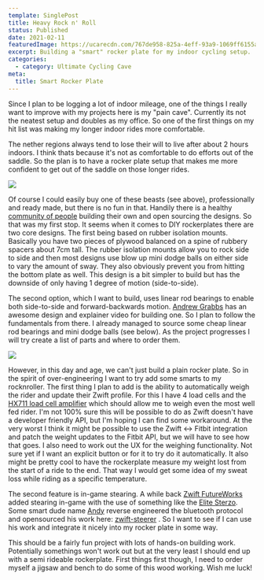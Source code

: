 ```yaml
---
template: SinglePost
title: Heavy Rock n' Roll
status: Published
date: 2021-02-11
featuredImage: https://ucarecdn.com/767de958-825a-4eff-93a9-1069ff6155a2/
excerpt: Building a "smart" rocker plate for my indoor cycling setup.
categories:
  - category: Ultimate Cycling Cave
meta:
  title: Smart Rocker Plate
---
```

Since I plan to be logging a lot of indoor mileage, one of the things I really want to improve with my projects here is my "pain cave". Currently its not the neatest setup and doubles as my office. So one of the first things on my hit list was making my longer indoor rides more comfortable. 

The nether regions always tend to lose their will to live after about 2 hours indoors. I think thats because it's not as comfortable to do efforts out of the saddle. So the plan is to have a rocker plate setup that makes me more confident to get out of the saddle on those longer rides. 

![](https://ucarecdn.com/b3f1af30-4cc9-4034-b2fe-330ee2fc032b/)

Of course I could easily buy one of these beasts (see above), professionally and ready made, but there is no fun in that. Handily there is a healthy [community of people](https://www.facebook.com/groups/415329188897706/) building their own and open sourcing the designs. So that was my first stop. It seems when it comes to DIY rockerplates there are two core designs. The first being based on rubber isolation mounts. Basically you have two pieces of plywood balanced on a spine of rubbery spacers about 7cm tall. The rubber isolation mounts allow you to rock side to side and then most designs use blow up mini dodge balls on either side to vary the amount of sway. They also obviously prevent you from hitting the bottom plate as well. This design is a bit simpler to build but has the downside of only having 1 degree of motion (side-to-side).

The second option, which I want to build, uses linear rod bearings to enable both side-to-side and forward-backwards motion. [Andrew Grabbs](https://www.andrewgrabbs.com/interests/cycling/indoor-trainer-rocker-plate/) has an awesome design and explainer video for building one. So I plan to follow the fundamentals from there. I already managed to source some cheap linear rod bearings and mini dodge balls (see below). As the project progresses I will try create a list of parts and where to order them.

![](https://ucarecdn.com/7ed71bf6-be7f-40d1-afa2-24d4ec569999/-/preview/-/enhance/50/)

However, in this day and age, we can't just build a plain rocker plate. So in the spirit of over-engineering I want to try add some smarts to my rocknroller. The first thing I plan to add is the ability to automatically weigh the rider and update their Zwift profile. For this I have 4 load cells and the [HX711 load cell amplifier](https://www.sparkfun.com/products/13879) which should allow me to weigh even the most well fed rider. I'm not 100% sure this will be possible to do as Zwift doesn't have a developer friendly API, but I'm hoping I can find some workaround. At the very worst I think it might be possible to use the Zwift <-> Fitbit integration and patch the weight updates to the Fitbit API, but we will have to see how that goes. I also need to work out the UX for the weighing functionality. Not sure yet if I want an explicit button or for it to try do it automatically. It also might be pretty cool to have the rockerplate measure my weight lost from the start of a ride to the end. That way I would get some idea of my sweat loss while riding as a specific temperature.

The second feature is in-game stearing. A while back [Zwift FutureWorks](https://www.zwift.com/news/22056-futureworks?__znl=en-eu) added stearing in-game with the use of something like the [Elite Sterzo](https://www.elite-it.com/en/products/home-trainers/trainers-accessories/sterzo-smart). Some smart dude name [Andy](https://github.com/fiveohhh) reverse engineered the bluetooth protocol and opensourced his work here: [zwift-steerer](https://github.com/fiveohhh/zwift-steerer) . So I want to see if I can use his work and integrate it nicely into my rocker plate in some way. 

This should be a fairly fun project with lots of hands-on building work. Potentially somethings won't work out but at the very least I should end up with a semi rideable rockerplate. First things first though, I need to order myself a jigsaw and bench to do some of this wood working. Wish me luck!